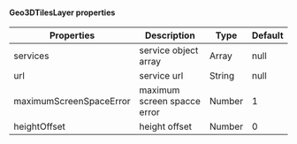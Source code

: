 #### Geo3DTilesLayer properties

| Properties   | Description              | Type    | Default          |
| ------ | ----------------- | ------- | --------------- |
| services | service object array | Array | null           |
| url | service url | String | null           |
| maximumScreenSpaceError  | maximum screen spacce error     | Number  | 1             |
| heightOffset  | height offset     | Number  | 0             |
